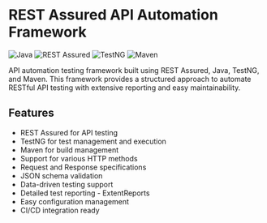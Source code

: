 # REST Assured API Automation Framework

![Java](https://img.shields.io/badge/Java-orange.svg)
![REST Assured](https://img.shields.io/badge/REST%20Assured-green.svg)
![TestNG](https://img.shields.io/badge/TestNG-red.svg)
![Maven](https://img.shields.io/badge/Maven-blue.svg)

API automation testing framework built using REST Assured, Java, TestNG, and Maven. This framework provides a structured approach to automate RESTful API testing with extensive reporting and easy maintainability.


## Features

- REST Assured for API testing
- TestNG for test management and execution
- Maven for build management
- Support for various HTTP methods 
- Request and Response specifications
- JSON schema validation
- Data-driven testing support
- Detailed test reporting - ExtentReports
- Easy configuration management
- CI/CD integration ready

